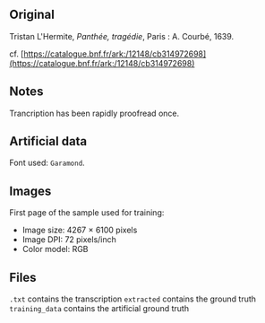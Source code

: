 ## Original
Tristan L'Hermite, _Panthée, tragédie_,
Paris : A. Courbé, 1639.

cf. [https://catalogue.bnf.fr/ark:/12148/cb314972698](https://catalogue.bnf.fr/ark:/12148/cb314972698)

## Notes
Trancription has been rapidly proofread once.

## Artificial data
Font used: `Garamond`.

## Images

First page of the sample used for training:
- Image size: 4267 × 6100 pixels
- Image DPI: 72 pixels/inch
- Color model: RGB

## Files

```.txt``` contains the transcription
```extracted``` contains the ground truth
```training_data``` contains the artificial ground truth
